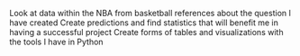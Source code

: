 Look at data within the NBA from basketball references about the question I have created
Create predictions and find statistics that will benefit me in having a successful project
Create forms of tables and visualizations with the tools I have in Python
